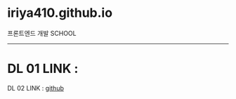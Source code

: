 # iriya410.github.io
프론트엔드 개발 SCHOOL

------
DL 01
LINK : 
======
DL 02
LINK : [github](iriya410/github.io)
